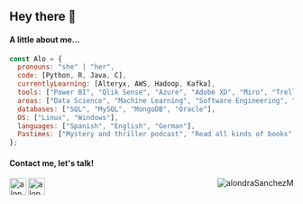 ## Hey there 👋

#### A little about me...

```javascript
const Alo = {
  pronouns: "she" | "her",
  code: [Python, R, Java, C],
  currentlyLearning: [Alteryx, AWS, Hadoop, Kafka],
  tools: ["Power BI", "Qlik Sense", "Azure", "Adobe XD", "Miro", "Trello"],
  areas: ["Data Science", "Machine Learning", "Software Engineering", "UX/UI", "Cloud Computing"],
  databases: ["SQL", "MySQL", "MongoDB", "Oracle"],
  OS: ["Linux", "Windows"], 
  languages: ["Spanish", "English", "German"], 
  Pastimes: ["Mystery and thriller podcast", "Read all kinds of books", "Walk my dog", "Solve puzzles", "Singing"]
};
```

#### Contact me, let's talk!
<a href="https://www.linkedin.com/in/alondra-sanchez-molina/">
    <img align="left" alt="alondraSanchezM's LinkedIn" width="30px" src="https://edent.github.io/SuperTinyIcons/images/svg/linkedin.svg" />
</a>

<a href="mailto:sanchez.alondra.molina@gmail.com" target="_blank">
  <img align="left" alt="alondraSanchezM's Email" width="30px" src="https://edent.github.io/SuperTinyIcons/images/svg/email.svg" />
</a>

<p align="right"> <img src="https://komarev.com/ghpvc/?username=alondraSanchezM&label=Profile%20views&color=c2331a&style=flat" alt="alondraSanchezM" /> </p>

